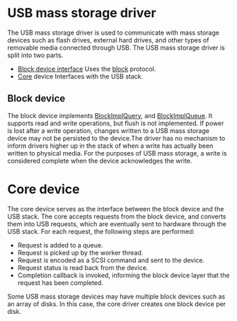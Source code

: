 <!--
    (C) Copyright 2019 The Fuchsia Authors. All rights reserved.
    Use of this source code is governed by a BSD-style license that can be
    found in the LICENSE file.
-->

# USB mass storage driver

The USB mass storage driver is used to communicate with mass storage devices
such as flash drives, external hard drives, and other types of removable media
connected through USB. The USB mass storage driver is split into two parts.

* [Block device interface](/src/devices/block/drivers/usb-mass-storage/block.cc)
Uses the [block](/sdk/banjo/fuchsia.hardware.block/block.banjo) protocol.
* [Core](/src/devices/block/drivers/usb-mass-storage/usb-mass-storage.cc) device
Interfaces with the USB stack.

## Block device

The block device implements
[BlockImplQuery](/sdk/banjo/fuchsia.hardware.block/block.banjo#95), and
[BlockImplQueue](/sdk/banjo/fuchsia.hardware.block/block.banjo#102). It
supports read and write operations, but flush is not implemented. If power is
lost after a write operation, changes written to a USB mass storage device may
not be persisted to the device.The driver has no mechanism to inform drivers
higher up in the stack of when a write has actually been written to physical
media. For the purposes of USB mass storage, a write is considered complete
when the device acknowledges the write.

# Core device

The core device serves as the interface between the block device and the USB
stack. The core accepts requests from the block device, and converts them into
USB requests, which are eventually sent to hardware through the USB stack. For
each request, the following steps are performed:

*   Request is added to a queue.
*   Request is picked up by the worker thread.
*   Request is encoded as a SCSI command and sent to the device.
*   Request status is read back from the device.
*   Completion callback is invoked, informing the block device layer that the
    request has been completed.

Some USB mass storage devices may have multiple block devices such as an array
of disks. In this case, the core driver creates one block device per disk.
